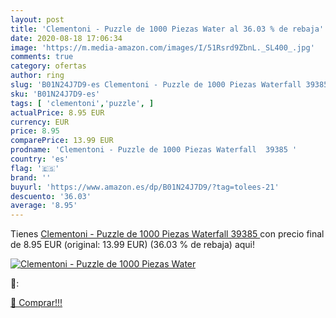 ```yaml
---
layout: post
title: 'Clementoni - Puzzle de 1000 Piezas Water al 36.03 % de rebaja'
date: 2020-08-18 17:06:34
image: 'https://m.media-amazon.com/images/I/51Rsrd9ZbnL._SL400_.jpg'
comments: true
category: ofertas
author: ring
slug: 'B01N24J7D9-es Clementoni - Puzzle de 1000 Piezas Waterfall 39385'
sku: 'B01N24J7D9-es'
tags: [ 'clementoni','puzzle', ]
actualPrice: 8.95 EUR
currency: EUR
price: 8.95
comparePrice: 13.99 EUR
prodname: 'Clementoni - Puzzle de 1000 Piezas Waterfall  39385 '
country: 'es'
flag: '🇪🇸'
brand: ''
buyurl: 'https://www.amazon.es/dp/B01N24J7D9/?tag=tolees-21'
descuento: '36.03'
average: '8.95'
---
```


Tienes [Clementoni - Puzzle de 1000 Piezas Waterfall  39385 ](https://www.amazon.es/dp/B01N24J7D9/?tag=tolees-21) con precio final de  8.95 EUR (original: 13.99 EUR) (36.03 %  de rebaja) aqui!

[![Clementoni - Puzzle de 1000 Piezas Water](https://m.media-amazon.com/images/I/51Rsrd9ZbnL._SL400_.jpg)](https://www.amazon.es/dp/B01N24J7D9/?tag=tolees-21)

🔎:


[🛒 Comprar!!!](https://www.amazon.es/dp/B01N24J7D9/?tag=tolees-21)
